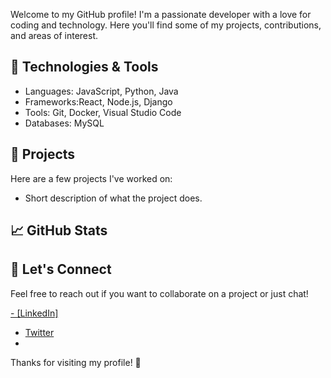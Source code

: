 Welcome to my GitHub profile! I'm a passionate developer with a love for coding and technology. Here you'll find some of my projects, contributions, and areas of interest.

## 🔧 Technologies & Tools

- Languages:  JavaScript, Python, Java
- Frameworks:React, Node.js, Django
- Tools: Git, Docker, Visual Studio Code
- Databases:  MySQL
## 🌟 Projects

Here are a few projects I've worked on:
- Short description of what the project does.

## 📈 GitHub Stats



## 💬 Let's Connect

Feel free to reach out if you want to collaborate on a project or just chat!

[- [LinkedIn]](https://www.linkedin.com/in/pawan-prajapati-6175b92b7/)
- [Twitter](https://x.com/pawan0prajapati)
-

Thanks for visiting my profile! 🌟
